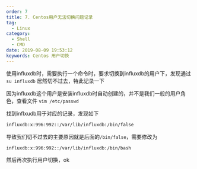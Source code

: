 ```yaml
---
order: 7
title: 7. Centos用户无法切换问题记录
tag:
  - Linux
category:
  - Shell
  - CMD
date: 2019-08-09 19:53:12
keywords: Centos 用户切换
---
```


使用influxdb时，需要执行一个命令时，要求切换到influxdb的用户下，发现通过 `su influxdb` 居然切不过去，特此记录一下

<!-- more -->

因为influxdb这个用户是安装influxdb时自动创建的，并不是我们一般的用户角色，查看文件 `vim /etc/passwd`

找到inflxudb用于对应的记录，发现如下

```bash
influxdb:x:996:992::/var/lib/influxdb:/bin/false
```

导致我们切不过去的主要原因就是后面的`/bin/false`，需要修改为

```
influxdb:x:996:992::/var/lib/influxdb:/bin/bash
```

然后再次执行用户切换，ok
